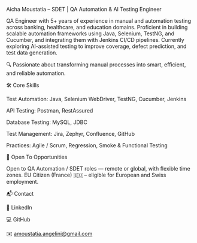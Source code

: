 Aicha Moustatia – SDET | QA Automation & AI Testing Engineer

QA Engineer with 5+ years of experience in manual and automation testing across banking, healthcare, and education domains.
Proficient in building scalable automation frameworks using Java, Selenium, TestNG, and Cucumber, and integrating them with Jenkins CI/CD pipelines.
Currently exploring AI-assisted testing to improve coverage, defect prediction, and test data generation.

🔍 Passionate about transforming manual processes into smart, efficient, and reliable automation.

🛠 Core Skills

Test Automation: Java, Selenium WebDriver, TestNG, Cucumber, Jenkins

API Testing: Postman, RestAssured

Database Testing: MySQL, JDBC

Test Management: Jira, Zephyr, Confluence, GitHub

Practices: Agile / Scrum, Regression, Smoke & Functional Testing

🚀 Open To Opportunities

Open to QA Automation / SDET roles — remote or global, with flexible time zones.
EU Citizen (France) 🇪🇺 – eligible for European and Swiss employment.

📬 Contact

💼 LinkedIn

💻 GitHub

✉️ amoustatia.angelini@gmail.com

